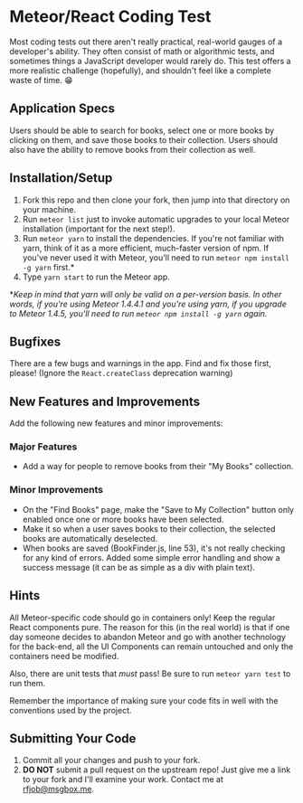# Meteor/React Coding Test

Most coding tests out there aren't really practical, real-world gauges of a developer's ability. They often consist of math or algorithmic tests, and sometimes things a JavaScript developer would rarely do. This test offers a more realistic challenge (hopefully), and shouldn't feel like a complete waste of time. 😁

## Application Specs

Users should be able to search for books, select one or more books by clicking on them, and save those books to their collection. Users should also have the ability to remove books from their collection as well.

## Installation/Setup

1. Fork this repo and then clone your fork, then jump into that directory on your machine.
2. Run `meteor list` just to invoke automatic upgrades to your local Meteor installation (important for the next step!).
3. Run `meteor yarn` to install the dependencies. If you're not familiar with yarn, think of it as a more efficient, much-faster version of npm. If you've never used it with Meteor, you'll need to run `meteor npm install -g yarn` first.*
4. Type `yarn start` to run the Meteor app.

\**Keep in mind that yarn will only be valid on a per-version basis. In other words, if you're using Meteor 1.4.4.1 and you're using yarn, if you upgrade to Meteor 1.4.5, you'll need to run `meteor npm install -g yarn` again.*

## Bugfixes

There are a few bugs and warnings in the app. Find and fix those first, please! (Ignore the `React.createClass` deprecation warning)

## New Features and Improvements

Add the following new features and minor improvements:

### Major Features

* Add a way for people to remove books from their "My Books" collection.

### Minor Improvements

* On the "Find Books" page, make the "Save to My Collection" button only enabled once one or more books have been selected.
* Make it so when a user saves books to their collection, the selected books are automatically deselected.
* When books are saved (BookFinder.js, line 53), it's not really checking for any kind of errors. Added some simple error handling and show a success message (it can be as simple as a div with plain text).

## Hints

All Meteor-specific code should go in containers only! Keep the regular React components pure. The reason for this (in the real world) is that if one day someone decides to abandon Meteor and go with another technology for the back-end, all the UI Components can remain untouched and only the containers need be modified.

Also, there are unit tests that _must_ pass! Be sure to run `meteor yarn test` to run them.

Remember the importance of making sure your code fits in well with the conventions used by the project.

## Submitting Your Code

1. Commit all your changes and push to your fork.
2. **DO NOT** submit a pull request on the upstream repo! Just give me a link to your fork and I'll examine your work. Contact me at [rfjob@msgbox.me](mailto:rfjob@msgbox.me).
